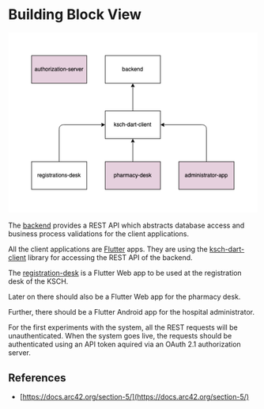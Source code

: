 # Building Block View

![building blocks](img/building-blocks.drawio.png)

The [backend](https://github.com/ksch-workflows/backend) provides a REST API which abstracts database access and
business process validations for the client applications.

All the client applications are [Flutter](https://flutter.dev) apps.
They are using the [ksch-dart-client](https://github.com/ksch-workflows/ksch-dart-client) library for accessing the REST API
of the backend.

The [registration-desk](https://github.com/ksch-workflows/registration-desk) is a Flutter Web app to be used at the
registration desk of the KSCH.

Later on there should also be a Flutter Web app for the pharmacy desk.

Further, there should be a Flutter Android app for the hospital administrator.

For the first experiments with the system, all the REST requests will be unauthenticated.
When the system goes live, the requests should be authenticated using an
API token aquired via an OAuth 2.1 authorization server.

## References

- [https://docs.arc42.org/section-5/](https://docs.arc42.org/section-5/)
